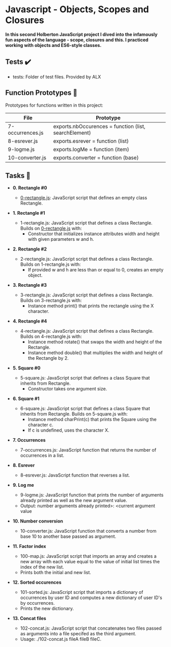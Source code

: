 # Javascript - Objects, Scopes and Closures

**In this second Holberton JavaScript project I dived into the infamously fun aspects of the language - scope, closures and this. I practiced working with objects and ES6-style classes.**

## Tests ✔️

  - tests: Folder of test files. Provided by ALX

## Function Prototypes 💾

Prototypes for functions written in this project:

| File | Prototype |
| ---- | --------- |
| 7-occurrences.js |	exports.nbOccurences = function (list, searchElement) |
| 8-esrever.js |	exports.esrever = function (list) |
| 9-logme.js |	exports.logMe = function (item) |
| 10-converter.js |	exports.converter = function (base) |

## Tasks 📃

  - **0. Rectangle #0**
    >
    - [0-rectangle.js](https://github.com/Honeydropjahbless/alx-higher_level_programming/blob/main/0x13-javascript_objects_scopes_closures/0-rectangle.js): JavaScript script that defines an empty class Rectangle.
    >
  - **1. Rectangle #1**
    >
    - 1-rectangle.js: JavaScript script that defines a class Rectangle. Builds on [0-rectangle.js](https://github.com/Honeydropjahbless/alx-higher_level_programming/blob/main/0x13-javascript_objects_scopes_closures/0-rectangle.js) with:
        - Constructor that initializes instance attributes width and height with given parameters w and h.
    >
  - **2. Rectangle #2**
    >
    - 2-rectangle.js: JavaScript script that defines a class Rectangle. Builds on 1-rectangle.js with:
      - If provided w and h are less than or equal to 0, creates an empty object.
    >
  - **3. Rectangle #3**
    >
    - 3-rectangle.js: JavaScript script that defines a class Rectangle. Builds on 3-rectangle.js with:
      - Instance method print() that prints the rectangle using the X character.
    >
  - **4. Rectangle #4**
    >
    - 4-rectangle.js: JavaScript script that defines a class Rectangle. Builds on 4-rectangle.js with:
      - Instance method rotate() that swaps the width and height of the Rectangle.
      - Instance method double() that multiplies the width and height of the Rectangle by 2.
    >
  - **5. Square #0**
    >
    - 5-square.js: JavaScript script that defines a class Square that inherits from Rectangle.
      - Constructor takes one argument size.
    >
  - **6. Square #1**
    >
    - 6-square.js: JavaScript script that defines a class Square that inherits from Rectangle. Builds on 5-square.js with:
      - Instance method charPrint(c) that prints the Square using the character c.
      - If c is undefined, uses the character X.
    >
  - **7. Occurrences**
    >
    - 7-occurrences.js: JavaScript function that returns the number of occurrences in a list.
    >
  - **8. Esrever**
    >
    - 8-esrever.js: JavaScript function that reverses a list.
    >
  - **9. Log me**
    >
    - 9-logme.js: JavaScript function that prints the number of arguments already printed as well as the new argument value.
    - Output: number arguments already printed>: <current argument value
    
  - **10. Number conversion**
    >
    - 10-converter.js: JavaScript function that converts a number from base 10 to another base passed as argument.
    >
  - **11. Factor index**
    >
    - 100-map.js: JavaScript script that imports an array and creates a new array with each value equal to the value of initial list times the index of the new list.
    - Prints both the initial and new list.
    >
  - **12. Sorted occurences**
    >
    - 101-sorted.js: JavaScript script that imports a dictionary of occurrences by user ID and computes a new dictionary of user ID's by occurrences.
    - Prints the new dictionary.
    >
  - **13. Concat files**
    >
    - 102-concat.js: JavaScript script that concatenates two files passed as arguments into a file specifed as the third argument.
    - Usage: ./102-concat.js fileA fileB fileC.
